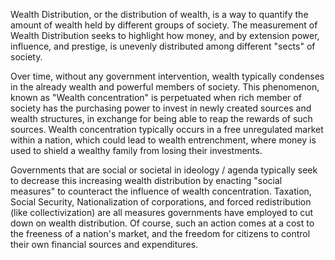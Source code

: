 Wealth Distribution, or the distribution of wealth, is a way to quantify the amount of wealth held by different groups of society. The measurement of Wealth Distribution seeks to highlight how money, and by extension power, influence, and prestige, is unevenly distributed among different "sects" of society. 

Over time, without any government intervention, wealth typically condenses in the already wealth and powerful members of society. This phenomenon, known as "Wealth concentration" is perpetuated when rich member of society has the purchasing power to invest in newly created sources and wealth structures, in exchange for being able to reap the rewards of such sources. Wealth concentration typically occurs in a free unregulated market within a nation, which could lead to wealth entrenchment, where money is used to shield a wealthy family from losing their investments. 

Governments that are social or societal in ideology / agenda typically seek to decrease this increasing wealth distribution by enacting "social measures" to counteract the influence of wealth concentration. Taxation, Social Security, Nationalization of corporations, and forced redistribution (like collectivization) are all measures governments have employed to cut down on wealth distribution. Of course, such an action comes at a cost to the freeness of a nation's market, and the freedom for citizens to control their own financial sources and expenditures. 